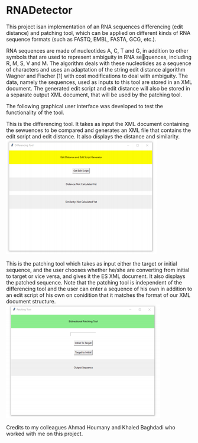 # RNADetector
This project isan implementation of an RNA sequences differencing (edit 
distance) and patching tool, which can be applied on different kinds of RNA sequence formats (such as
FASTQ, EMBL, FASTA, GCG, etc.).

RNA sequences are made of nucleotides A, C, T and G, in addition to other symbols that are used to represent ambiguity in RNA sequences, including R, M, S, V and M. The algorithm deals with these nucleotides as a sequence of characters and uses an adaptation of the string edit distance algorithm Wagner and Fischer [1] with cost modifications to deal with ambiguity. 
The data, namely the sequences, used as inputs to this tool are stored in an XML document. The generated edit script and edit distance will also be stored in a separate output XML document, that will be used by the patching tool.

The following graphical user interface was developed to test the functionality of the tool.

This is the differencing tool. It takes as input the XML document containing the sewuences to be compared and generates an XML file that contains the edit script and edit distance. It also displays the distance and similarity.
![GitHub Logo](https://github.com/carlaghanem/RNADetector/blob/main/images/Differencing%20Tool.png)

This is the patching tool which takes as input either the target or initial sequence, and the user chooses whether he/she are converting from initial to target or vice versa, and gives it the ES XML document. It also displays the patched sequence. 
Note that the patching tool is independent of the differencing tool and the user can enter a sequence of his own in addition to an edit script of his own on conidition that it matches the format of our XML document structure.
![GitHub Logo](https://github.com/carlaghanem/RNADetector/blob/main/images/Patching%20Tool.png)


Credits to my colleagues Ahmad Houmany and Khaled Baghdadi who worked with me on this project.
